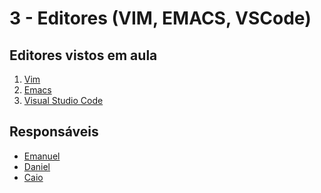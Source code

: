 # 3 - Editores (VIM, EMACS, VSCode)

## Editores vistos em aula

1. [Vim]()
2. [Emacs](emacs.org#tour-guiado-pelo-emacs)
3. [Visual Studio Code]()

## Responsáveis
* [Emanuel]()
* [Daniel](http://each.usp.br/dc/)
* [Caio]()
